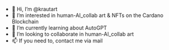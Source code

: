 - 👋 Hi, I’m @krautart
- 👀 I’m interested in human-AI_collab art & NFTs on the Cardano Blockchain
- 🌱 I’m currently learning about AutoGPT
- 💞️ I’m looking to collaborate in human-AI_collab art
- 📫 If you need to, contact me via mail

<!---
krautart/krautart is a ✨ special ✨ repository because its `README.md` (this file) appears on your GitHub profile.
You can click the Preview link to take a look at your changes.
--->
